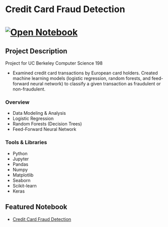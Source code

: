 # Credit Card Fraud Detection 
# [![Open Notebook](https://img.shields.io/badge/Jupyter-Open_Notebook-blue?logo=Jupyter)](projects/credit-card-fraud-detection.html)

## Project Description
Project for UC Berkeley Computer Science 198 
- Examined credit card transactions by European card holders. Created machine learning
models (logistic regression, random forests, and feed-forward neural network) to classify a given
transaction as fraudulent or non-fraudulent.

### Overview
  - Data Modeling & Analysis
  - Logistic Regression
  - Random Forests (Decision Trees)
  - Feed-Forward Neural Network

### Tools & Libraries
* Python
* Jupyter
* Pandas
* Numpy
* Matplotlib
* Seaborn
* Scikit-learn
* Keras

## Featured Notebook
* [Credit Card Fraud Detection](https://dpghazi.github.io/projects/credit-card-fraud-detection.html)
